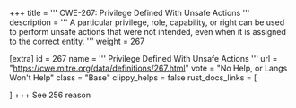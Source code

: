 +++
title = '''
CWE-267: Privilege Defined With Unsafe Actions
'''
description	= '''
A particular privilege, role, capability, or right can be used to perform unsafe actions that were not intended, even when it is assigned to the correct entity.
'''
weight = 267

[extra]
id = 267
name = '''
Privilege Defined With Unsafe Actions
'''
url = "https://cwe.mitre.org/data/definitions/267.html"
vote = "No Help, or Langs Won't Help"
class = "Base"
clippy_helps = false
rust_docs_links = [
	
]
+++
See 256 reason